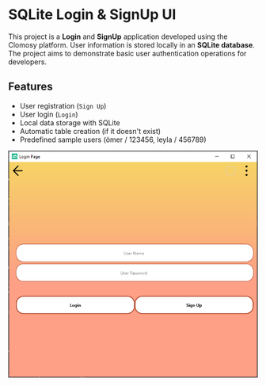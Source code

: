 # SQLite Login & SignUp UI

This project is a **Login** and **SignUp** application developed using the Clomosy platform. User information is stored locally in an **SQLite database**. The project aims to demonstrate basic user authentication operations for developers.

## Features

- User registration (`Sign Up`)
- User login (`Login`)
- Local data storage with SQLite
- Automatic table creation (if it doesn't exist)
- Predefined sample users (ömer / 123456, leyla / 456789)

![Main Page](MainPage.png)
